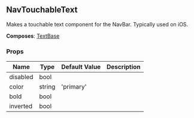 ## NavTouchableText 
 
Makes a touchable text component for the NavBar. Typically
used on iOS.

 
 __Composes__: [TextBase](TextBase.md) 


 ### Props
Name | Type | Default Value | Description
--- | --- | --- | --- 
disabled | bool  |   | 
color | string  | 'primary' | 
bold | bool  |   | 
inverted | bool  |   | 
 
